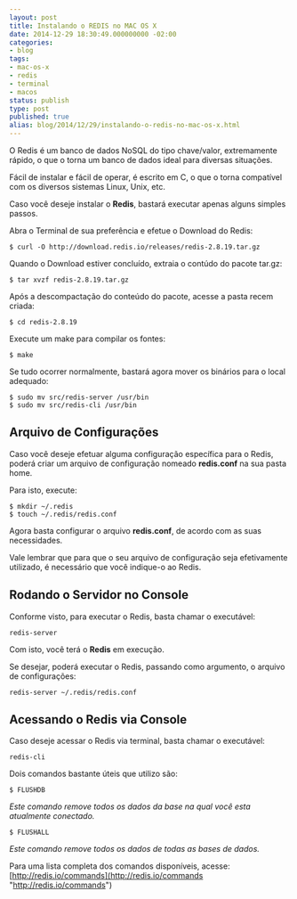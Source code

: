 ```yaml
---
layout: post
title: Instalando o REDIS no MAC OS X
date: 2014-12-29 18:30:49.000000000 -02:00
categories:
- blog
tags:
- mac-os-x
- redis
- terminal
- macos
status: publish
type: post
published: true
alias: blog/2014/12/29/instalando-o-redis-no-mac-os-x.html
---
```


O Redis é um banco de dados NoSQL do tipo chave/valor, extremamente rápido, o que o torna um banco de dados ideal para diversas situações.

Fácil de instalar e fácil de operar, é escrito em C, o que o torna compatível com os diversos sistemas Linux, Unix, etc.

Caso você deseje instalar o **Redis**, bastará executar apenas alguns simples passos.

Abra o Terminal de sua preferência e efetue o Download do Redis:

	$ curl -O http://download.redis.io/releases/redis-2.8.19.tar.gz

Quando o Download estiver concluído, extraia o contúdo do pacote tar.gz:

	$ tar xvzf redis-2.8.19.tar.gz

Após a descompactação do conteúdo do pacote, acesse a pasta recem criada:

	$ cd redis-2.8.19

Execute um make para compilar os fontes:

	$ make

Se tudo ocorrer normalmente, bastará agora mover os binários para o local adequado:

	$ sudo mv src/redis-server /usr/bin
	$ sudo mv src/redis-cli /usr/bin


## Arquivo de Configurações

Caso você deseje efetuar alguma configuração específica para o Redis, poderá criar um arquivo de configuração nomeado **redis.conf** na sua pasta home.

Para isto, execute:

	$ mkdir ~/.redis
	$ touch ~/.redis/redis.conf


Agora basta configurar o arquivo **redis.conf**, de acordo com as suas necessidades.

Vale lembrar que para que o seu arquivo de configuração seja efetivamente utilizado, é necessário que você indique-o ao Redis.

## Rodando o Servidor no Console

Conforme visto, para executar o Redis, basta chamar o executável:

	redis-server

Com isto, você terá o **Redis** em execução.

Se desejar, poderá executar o Redis, passando como argumento, o arquivo de configurações:

	redis-server ~/.redis/redis.conf

## Acessando o Redis via Console

Caso deseje acessar o Redis via terminal, basta chamar o executável:

	redis-cli

Dois comandos bastante úteis que utilizo são:

	$ FLUSHDB

_Este comando remove todos os dados da base na qual você esta atualmente conectado._

	$ FLUSHALL

_Este comando remove todos os dados de todas as bases de dados._

Para uma lista completa dos comandos disponíveis, acesse: [http://redis.io/commands](http://redis.io/commands "http://redis.io/commands")